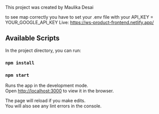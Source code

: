 This project was created by Maulika Desai  

to see map correctly you have to set your .env file with your API_KEY = YOUR_GOOGLE_API_KEY
Live: https://ws-product-frontend.netlify.app/

## Available Scripts
In the project directory, you can run:

### `npm install`
### `npm start`

Runs the app in the development mode.<br />
Open [http://localhost:3000](http://localhost:3000) to view it in the browser.

The page will reload if you make edits.<br />
You will also see any lint errors in the console.
